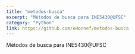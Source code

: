 ```yaml
---
title: "metodos-busca"
excerpt: "Métodos de busca para INE5430@UFSC"
category: "Python"
link: https://github.com/eHonnef/metodos-busca
---
```


Métodos de busca para INE5430@UFSC
